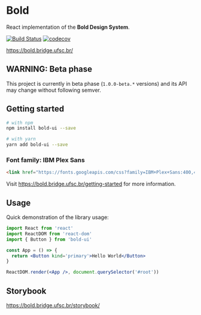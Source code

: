 # Bold

React implementation of the **Bold Design System**.

[![Build Status](https://travis-ci.org/laboratoriobridge/bold.svg?branch=master)](https://travis-ci.org/laboratoriobridge/bold)
[![codecov](https://codecov.io/gh/laboratoriobridge/bold/branch/master/graph/badge.svg)](https://codecov.io/gh/laboratoriobridge/bold)

https://bold.bridge.ufsc.br/

## WARNING: Beta phase

This project is currently in beta phase (`1.0.0-beta.*` versions) and its API may change without following semver.

## Getting started

```sh
# with npm
npm install bold-ui --save

# with yarn
yarn add bold-ui --save
```

### Font family: IBM Plex Sans

```html
<link href="https://fonts.googleapis.com/css?family=IBM+Plex+Sans:400,400i,700,700i" rel="stylesheet" />
```

Visit https://bold.bridge.ufsc.br/getting-started for more information.

## Usage

Quick demonstration of the library usage:

```jsx
import React from 'react'
import ReactDOM from 'react-dom'
import { Button } from 'bold-ui'

const App = () => {
  return <Button kind='primary'>Hello World</Button>
}

ReactDOM.render(<App />, document.querySelector('#root'))
```

## Storybook

https://bold.bridge.ufsc.br/storybook/
